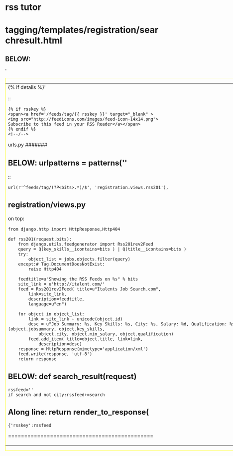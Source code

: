 rss tutor
=========


tagging/templates/registration/searchresult.html 
================================================


BELOW: 
------
'<div style="border:1px solid yellow;width:890px;"><table><tr><td>{% if details %}'

::

	{% if rsskey %}
	<span><a href='/feeds/tag/{{ rsskey }}' target="_blank" >
	<img src="http://feedicons.com/images/feed-icon-14x14.png">
	Subscribe to this feed in your RSS Reader</a></span>
	{% endif %}
	<!--/-->
	


urls.py
#######


BELOW: urlpatterns = patterns(''
--------------------------------

::

	url(r'^feeds/tag/(?P<bits>.*)/$', 'registration.views.rss201'),
	


registration/views.py
---------------------

on top:
	
	from django.http import HttpResponse,Http404

	def rss201(request,bits):
	    from django.utils.feedgenerator import Rss201rev2Feed
	    query = Q(key_skills__icontains=bits ) | Q(title__icontains=bits )
	    try:
	        object_list = jobs.objects.filter(query)
	    except:# Tag.DocumentDoesNotExist:
	        raise Http404
	
	    feedtitle=u"Showing the RSS Feeds on %s" % bits
	    site_link = u'http://italent.com/'
	    feed = Rss201rev2Feed( title=u"Italents Job Search.com",
	        link=site_link,
	        description=feedtitle,
	        language=u"en")
	
	    for object in object_list:        
	        link = site_link + unicode(object.id)
	        desc = u"Job Summary: %s, Key Skills: %s, City: %s, Salary: %d, Qualification: %s" % (object.jobsummary, object.key_skills, 
	            object.city, object.min_salary, object.qualification)
	        feed.add_item( title=object.title, link=link,
	            description=desc)
	    response = HttpResponse(mimetype='application/xml')
	    feed.write(response, 'utf-8')
	    return response
	


BELOW: 	def search_result(request)
----------------------------------

    rssfeed=''
    if search and not city:rssfeed+=search
    
Along line: 	 return render_to_response(
-------------------------------------------

   
    {'rsskey':rssfeed

=============================================


